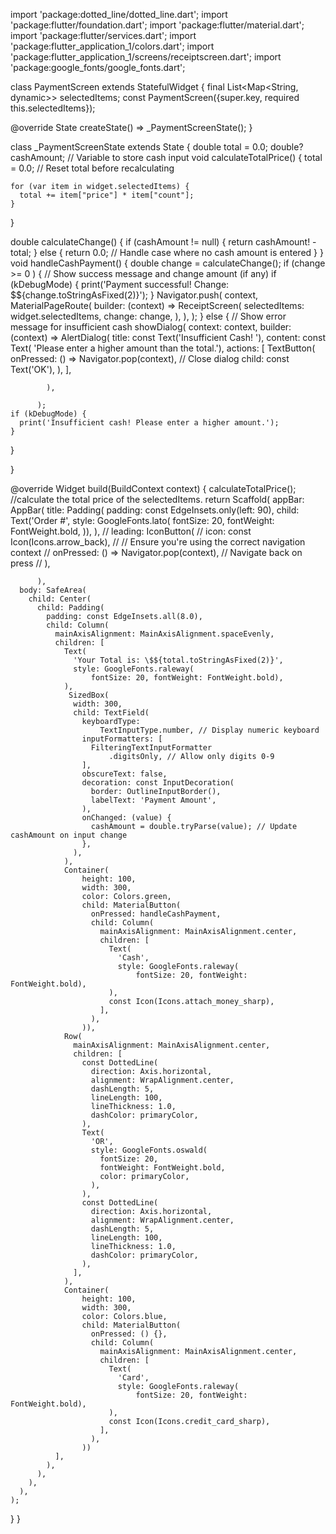 import 'package:dotted_line/dotted_line.dart';
import 'package:flutter/foundation.dart';
import 'package:flutter/material.dart';
import 'package:flutter/services.dart';
import 'package:flutter_application_1/colors.dart';
import 'package:flutter_application_1/screens/receiptscreen.dart';
import 'package:google_fonts/google_fonts.dart';

class PaymentScreen extends StatefulWidget {
  final List<Map<String, dynamic>> selectedItems;
  const PaymentScreen({super.key, required this.selectedItems});

  @override
  State<PaymentScreen> createState() => _PaymentScreenState();
}

class _PaymentScreenState extends State<PaymentScreen> {
  double total = 0.0;
  double? cashAmount; // Variable to store cash input
  void calculateTotalPrice() {
    total = 0.0; // Reset total before recalculating

    for (var item in widget.selectedItems) {
      total += item["price"] * item["count"];
    }
  }

   double calculateChange() {
    if (cashAmount != null) {
      return cashAmount! - total;
    } else {
      return 0.0; // Handle case where no cash amount is entered
    }
  }
  void handleCashPayment() {
  double change = calculateChange();
  if (change >= 0 ) {
    // Show success message and change amount (if any)
    if (kDebugMode) {
      print('Payment successful! Change: \$${change.toStringAsFixed(2)}');
    }
      Navigator.push(
            context,
            MaterialPageRoute(
              builder: (context) => ReceiptScreen(
                selectedItems: widget.selectedItems, change: change, 
              ),
            ),
          );
  } else {
    // Show error message for insufficient cash
    showDialog(
            context: context,
            builder: (context) => AlertDialog(
              title: const Text('Insufficient Cash! '),
              content: const Text(
                  'Please enter a higher amount than the total.'),
              actions: [
                TextButton(
                  onPressed: () => Navigator.pop(context), // Close dialog
                  child: const Text('OK'),
                ),
              ],
              
            ),
            
          );
    if (kDebugMode) {
      print('Insufficient cash! Please enter a higher amount.');
    }
  }

}

  @override
  Widget build(BuildContext context) {
    calculateTotalPrice(); //calculate the total price of the selectedItems.
    return Scaffold(
      appBar: AppBar(
          title: Padding(
        padding: const EdgeInsets.only(left: 90),
        child: Text('Order #',
            style: GoogleFonts.lato(
              fontSize: 20,
              fontWeight: FontWeight.bold,
            )),
      ),
                // leading: IconButton(
          //   icon: const Icon(Icons.arrow_back),
          //   // Ensure you're using the correct navigation context
          //   onPressed: () => Navigator.pop(context), // Navigate back on press
          // ),

          ),
      body: SafeArea(
        child: Center(
          child: Padding(
            padding: const EdgeInsets.all(8.0),
            child: Column(
              mainAxisAlignment: MainAxisAlignment.spaceEvenly,
              children: [
                Text(
                  'Your Total is: \$${total.toStringAsFixed(2)}',
                  style: GoogleFonts.raleway(
                      fontSize: 20, fontWeight: FontWeight.bold),
                ),
                 SizedBox(
                  width: 300,
                  child: TextField(
                    keyboardType:
                        TextInputType.number, // Display numeric keyboard
                    inputFormatters: [
                      FilteringTextInputFormatter
                          .digitsOnly, // Allow only digits 0-9
                    ],
                    obscureText: false,
                    decoration: const InputDecoration(
                      border: OutlineInputBorder(),
                      labelText: 'Payment Amount',
                    ),
                    onChanged: (value) {
                      cashAmount = double.tryParse(value); // Update cashAmount on input change
                    },
                  ),
                ),
                Container(
                    height: 100,
                    width: 300,
                    color: Colors.green,
                    child: MaterialButton(
                      onPressed: handleCashPayment,
                      child: Column(
                        mainAxisAlignment: MainAxisAlignment.center,
                        children: [
                          Text(
                            'Cash',
                            style: GoogleFonts.raleway(
                                fontSize: 20, fontWeight: FontWeight.bold),
                          ),
                          const Icon(Icons.attach_money_sharp),
                        ],
                      ),
                    )),
                Row(
                  mainAxisAlignment: MainAxisAlignment.center,
                  children: [
                    const DottedLine(
                      direction: Axis.horizontal,
                      alignment: WrapAlignment.center,
                      dashLength: 5,
                      lineLength: 100,
                      lineThickness: 1.0,
                      dashColor: primaryColor,
                    ),
                    Text(
                      'OR',
                      style: GoogleFonts.oswald(
                        fontSize: 20,
                        fontWeight: FontWeight.bold,
                        color: primaryColor,
                      ),
                    ),
                    const DottedLine(
                      direction: Axis.horizontal,
                      alignment: WrapAlignment.center,
                      dashLength: 5,
                      lineLength: 100,
                      lineThickness: 1.0,
                      dashColor: primaryColor,
                    ),
                  ],
                ),
                Container(
                    height: 100,
                    width: 300,
                    color: Colors.blue,
                    child: MaterialButton(
                      onPressed: () {},
                      child: Column(
                        mainAxisAlignment: MainAxisAlignment.center,
                        children: [
                          Text(
                            'Card',
                            style: GoogleFonts.raleway(
                                fontSize: 20, fontWeight: FontWeight.bold),
                          ),
                          const Icon(Icons.credit_card_sharp),
                        ],
                      ),
                    ))
              ],
            ),
          ),
        ),
      ),
    );
  }
}
